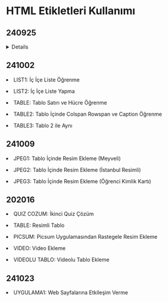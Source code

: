 <h1> HTML Etikletleri Kullanımı</h1>
<h2>240925</h2>
<details>
<p><li>UYGULAMA1: HTML İle Başlık Oluşturma</li></p>
<p><li>UYGULAMA2: Paragraf Etiketi Kullanımı</li></p>
<p><li>UYGULAMA3: Biçimlendirme Etiketleri Kullanımı</li></p>
<p><li>UYGULAMA4: Sıralı Sırasız Liste Kullanımı</li></p>
</details>


<h2>241002</h2>
<p><li>LIST1: İç İçe Liste Öğrenme</li></p>
<p><li>LIST2: İç İçe Liste Yapma</li></p>
<p><li>TABLE: Tablo Satırı ve Hücre Öğrenme</li></p>
<p><li>TABLE2: Tablo İçinde Colspan Rowspan ve Caption Öğrenme</li></p>
<p><li>TABLE3: Tablo 2 ile Aynı</li></p>

<h2>241009</h2>
<p><li>JPEG1: Tablo İçinde Resim Ekleme (Meyveli)</li></p>
<p><li>JPEG2: Tablo İçinde Resim Ekleme (İstanbul Resimli)</li></p>
<p><li>JPEG3: Tablo İçinde Resim Ekleme (Öğrenci Kimlik Kartı)</li></p>

<h2>202016</h2>
<p><li>QUIZ COZUM: İkinci Quiz Çözüm</li></p>
<p><li>TABLE: Resimli Tablo</li></p>
<p><li>PICSUM: Picsum Uygulamasından Rastegele Resim Ekleme</li></p>
<p><li>VIDEO: Video Ekleme</li></p>
<p><li>VIDEOLU TABLO: Videolu Tablo Ekleme</li></p>

<h2>241023</h2>
<p><li>UYGULAMA1: Web Sayfalarına Etkileşim Verme</li></p>







